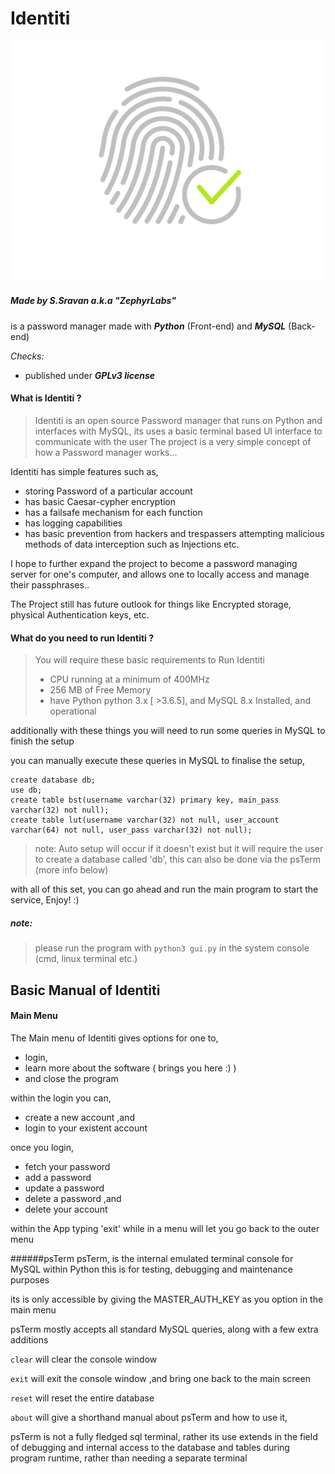 # Identiti

![Identiti Logo](Identiti.bmp "Identiti Logo")

##### Made by S.Sravan a.k.a "ZephyrLabs"

is a password manager made with _**Python**_ (Front-end) and _**MySQL**_ (Back-end)

_Checks:_
* published under _**GPLv3 license**_

#### What is Identiti ?
> Identiti is an open source Password manager that runs on Python and interfaces with MySQL, 
> its uses a basic terminal based UI interface to communicate with the user
> The project is a very simple concept of how a Password manager works...

Identiti has simple features such as,
* storing Password of a particular account
* has basic Caesar-cypher encryption
* has a failsafe mechanism for each function
* has logging capabilities
* has basic prevention from hackers and trespassers attempting malicious methods of data interception such as Injections etc.

I hope to further expand the project to become a password managing server for one's computer, 
and allows one to locally access and manage their passphrases..

The Project still has future outlook for things like Encrypted storage, physical Authentication keys, etc.

#### What do you need to run Identiti ?
>You will require these basic requirements to Run Identiti
> * CPU running at a minimum of 400MHz
> * 256 MB of Free Memory
> * have Python 
> python 3.x [ >3.6.5],  and MySQL 8.x Installed, and operational

additionally with these things you will need to run some queries in MySQL to finish the setup

you can manually execute these queries in MySQL to finalise the setup,
 
```
create database db;
use db;
create table bst(username varchar(32) primary key, main_pass varchar(32) not null);
create table lut(username varchar(32) not null, user_account varchar(64) not null, user_pass varchar(32) not null);
```

> note: Auto setup will occur if it doesn't exist but it will require the user to create a database called 'db', 
>this can also be done via the psTerm (more info below)

with all of this set, you can go ahead and run the main program to start the service, Enjoy! :)

##### note: 
>please run the program with 
> ``` python3 gui.py ```
>in the system console (cmd, linux terminal etc.)


## Basic Manual of Identiti
#### Main Menu
The Main menu of Identiti gives options for one to,
* login,
* learn more about the software ( brings you here :) )
* and close the program

within the login you can,
* create a new account ,and
* login to your existent account

once you login,
* fetch your password
* add a password
* update a password
* delete a password ,and
* delete your account

within the App typing 'exit' while in a menu will let you go back to the outer menu

######psTerm
psTerm, 
is the internal emulated terminal console for MySQL within Python
this is for testing, debugging and maintenance purposes

its is only accessible by giving the MASTER_AUTH_KEY as you option in the main menu

psTerm mostly accepts all standard MySQL queries, along with a few extra additions 

```clear```
will clear the console window

```exit```
will exit the console window ,and bring one back to the main screen

```reset```
will reset the entire database

```about```
will give a shorthand manual about psTerm and how to use it, 

psTerm is not a fully fledged sql terminal, rather its use extends in the field of debugging and internal access
to the database and tables during program runtime, rather than needing a separate terminal
